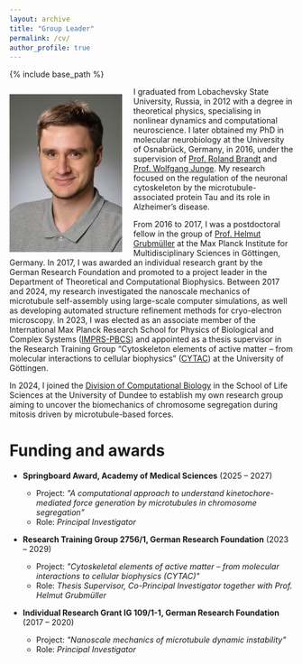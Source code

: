 ```yaml
---
layout: archive
title: "Group Leader"
permalink: /cv/
author_profile: true
---
```


{% include base_path %}

<p align="right">
  <img src="/images/photo_group_leader.jpg" width="200" style="float: left; margin-right: 20px; margin-bottom: 5px; margin-top: 13px;" />
</p>

I graduated from Lobachevsky State University, Russia, in 2012 with a degree in theoretical physics, specialising in nonlinear dynamics and computational neuroscience. I later obtained my PhD in molecular neurobiology at the University of Osnabrück, Germany, in 2016, under the supervision of [Prof. Roland Brandt](https://www.neurobiologie.uni-osnabrueck.de/) and [Prof. Wolfgang Junge](https://www.home.uni-osnabrueck.de/wjunge/). My research focused on the regulation of the neuronal cytoskeleton by the microtubule-associated protein Tau and its role in Alzheimer’s disease.

From 2016 to 2017, I was a postdoctoral fellow in the group of [Prof. Helmut Grubmüller](https://www.mpinat.mpg.de/grubmueller) at the Max Planck Institute for Multidisciplinary Sciences in Göttingen, Germany. In 2017, I was awarded an individual research grant by the German Research Foundation and promoted to a project leader in the Department of Theoretical and Computational Biophysics. Between 2017 and 2024, my research investigated the nanoscale mechanics of microtubule self-assembly using large-scale computer simulations, as well as developing automated structure refinement methods for cryo-electron microscopy. In 2023, I was elected as an associate member of the International Max Planck Research School for Physics of Biological and Complex Systems ([IMPRS-PBCS](https://www.uni-goettingen.de/en/sh/58718.html)) and appointed as a thesis supervisor in the Research Training Group “Cytoskeleton elements of active matter – from molecular interactions to cellular biophysics” ([CYTAC](https://www.uni-goettingen.de/rtg2756)) at the University of Göttingen.

In 2024, I joined the [Division of Computational Biology](https://www.dundee.ac.uk/life-sciences/computational-biology) in the School of Life Sciences at the University of Dundee to establish my own research group aiming to uncover the biomechanics of chromosome segregation during mitosis driven by microtubule-based forces.

Funding and awards
======
* **Springboard Award, Academy of Medical Sciences** (2025 – 2027)
  * Project: *"A computational approach to understand kinetochore-mediated force generation by microtubules in chromosome segregation"*
  * Role: *Principal Investigator*

* **Research Training Group 2756/1, German Research Foundation** (2023 – 2029)
  * Project: *"Cytoskeletal elements of active matter – from molecular interactions to cellular biophysics (CYTAC)"*
  * Role: *Thesis Supervisor, Co-Principal Investigator together with Prof. Helmut Grubmüller*

* **Individual Research Grant IG 109/1-1, German Research Foundation** (2017 – 2020)
  * Project: *"Nanoscale mechanics of microtubule dynamic instability"*
  * Role: *Principal Investigator*

